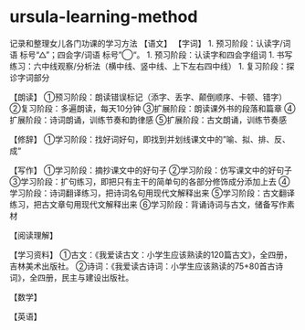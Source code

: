 # ursula-learning-method
记录和整理女儿各门功课的学习方法
【语文】
  【字词】
    1. 预习阶段：认读字/词语 标号“△”；四会字/词语 标号”◯“。
    1. 预习阶段：认读字和四会字组词
    1. 书写练习：六中线观察/分析法（横中线、竖中线、上下左右四中线）
    1. 复习阶段：探诊字词部分
  
  【朗读】
    ①预习阶段：朗读错误标记（添字、丢字、颠倒顺序、卡顿、错字）
    ②复习阶段：多遍朗读，每天10分钟
    ③扩展阶段：朗读课外书的段落和篇章
    ④扩展阶段：诗词朗诵，训练节奏和韵律感
    ⑤扩展阶段：古文朗诵，训练节奏感
    
  【修辞】
    ①学习阶段：找好词好句，即找到并划线课文中的”喻、拟、排、反、成“
    
  
  【写作】
    ①学习阶段：摘抄课文中的好句子
    ②学习阶段：仿写课文中的好句子
    ③学习阶段：扩句练习，即把只有主干的简单句的各部分修饰成分添加上去
    ④学习阶段：诗词翻译练习，把诗词名句用现代文解释出来
    ⑤学习阶段：古文翻译练习，把古文章句用现代文解释出来
    ⑥学习阶段：背诵诗词与古文，储备写作素材
  
  【阅读理解】
  
  【学习资料】
    ①古文：《我爱读古文：小学生应该熟读的120篇古文》，全四册，吉林美术出版社。
    ②诗词：《我爱读古诗词：小学生应该熟读的75+80首古诗词》，全四册，民主与建设出版社。


【数学】

【英语】

